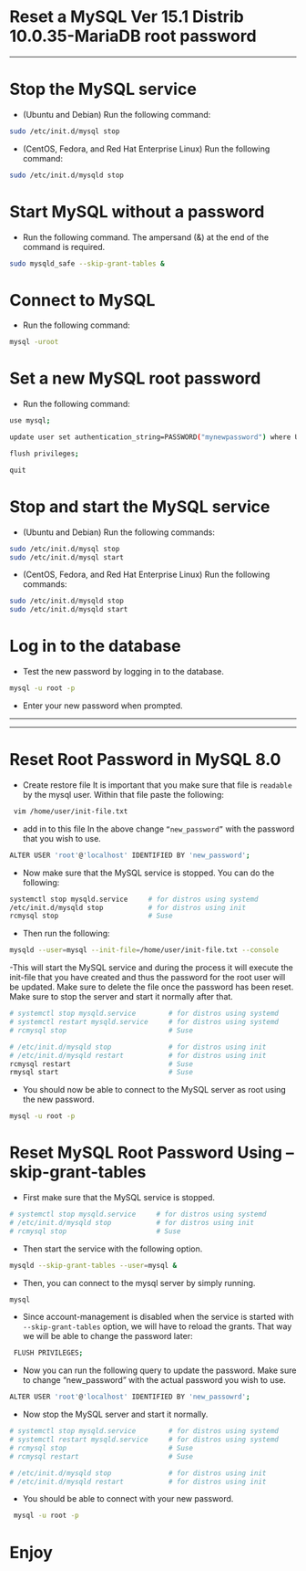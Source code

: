 # Reset a MySQL Ver 15.1 Distrib 10.0.35-MariaDB root password
-------------------------------------------
# Stop the MySQL service

- (Ubuntu and Debian) Run the following command:

```bash
sudo /etc/init.d/mysql stop
```
- (CentOS, Fedora, and Red Hat Enterprise Linux) Run the following command:

```bash
sudo /etc/init.d/mysqld stop
```
# Start MySQL without a password
- Run the following command. The ampersand (&) at the end of the command is required.

```bash
sudo mysqld_safe --skip-grant-tables &
```

# Connect to MySQL
- Run the following command:

```bash
mysql -uroot
```

# Set a new MySQL root password
- Run the following command:

```bash
use mysql;

update user set authentication_string=PASSWORD("mynewpassword") where User='root';

flush privileges;

quit
```

# Stop and start the MySQL service
- (Ubuntu and Debian) Run the following commands:

```bash
sudo /etc/init.d/mysql stop
sudo /etc/init.d/mysql start
```

- (CentOS, Fedora, and Red Hat Enterprise Linux) Run the following commands:

```bash
sudo /etc/init.d/mysqld stop
sudo /etc/init.d/mysqld start
```

# Log in to the database
- Test the new password by logging in to the database.

```bash
mysql -u root -p
```

- Enter your new password when prompted.

------------------------------------------------------------------------------------------------
------------------------------------------------------------------------------------------------

# Reset Root Password in MySQL 8.0

- Create restore file
  It is important that you make sure that file is `readable` by the mysql user. Within that file paste the following:

```bash
 vim /home/user/init-file.txt
```
- add in to this file
  In the above change `“new_password”` with the password that you wish to use.
```bash
ALTER USER 'root'@'localhost' IDENTIFIED BY 'new_password';
```
- Now make sure that the MySQL service is stopped. You can do the following:
```bash
systemctl stop mysqld.service     # for distros using systemd 
/etc/init.d/mysqld stop           # for distros using init
rcmysql stop                      # Suse
``` 
- Then run the following:
```bash
mysqld --user=mysql --init-file=/home/user/init-file.txt --console
```
-This will start the MySQL service and during the process it will execute the init-file that you have created and thus the password for the root user will be updated. Make sure to delete the file once the password has been reset.
Make sure to stop the server and start it normally after that.

```bash
# systemctl stop mysqld.service        # for distros using systemd 
# systemctl restart mysqld.service     # for distros using systemd 
# rcmysql stop                         # Suse

# /etc/init.d/mysqld stop              # for distros using init
# /etc/init.d/mysqld restart           # for distros using init
rcmysql restart                        # Suse
rmysql start                           # Suse 
```
- You should now be able to connect to the MySQL server as root using the new password.

```bash
mysql -u root -p
```
# Reset MySQL Root Password Using –skip-grant-tables

- First make sure that the MySQL service is stopped.

```bash
# systemctl stop mysqld.service     # for distros using systemd 
# /etc/init.d/mysqld stop           # for distros using init
# rcmysql stop                      # Suse
```
- Then start the service with the following option.
```bash
mysqld --skip-grant-tables --user=mysql &
```
- Then, you can connect to the mysql server by simply running.
```bash
mysql
```
- Since account-management is disabled when the service is started with `--skip-grant-tables` option, we will have to reload the grants. That way we will be able to change the password later:

```bash
 FLUSH PRIVILEGES;
```
- Now you can run the following query to update the password. Make sure to change “new_password” with the actual password you wish to use.

```bash
ALTER USER 'root'@'localhost' IDENTIFIED BY 'new_passowrd';
```
- Now stop the MySQL server and start it normally.
```bash
# systemctl stop mysqld.service        # for distros using systemd 
# systemctl restart mysqld.service     # for distros using systemd 
# rcmysql stop                         # Suse 
# rcmysql restart                      # Suse

# /etc/init.d/mysqld stop              # for distros using init
# /etc/init.d/mysqld restart           # for distros using init
```
- You should be able to connect with your new password.
```bash
 mysql -u root -p
```


# Enjoy




